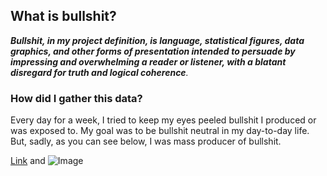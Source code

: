 ## What is bullshit?
_**Bullshit, in my project definition, is language, statistical figures, data graphics, and other forms of presentation intended to persuade by impressing and overwhelming a reader or listener, with a blatant disregard for truth and logical coherence**._

### How did I gather this data?

Every day for a week, I tried to keep my eyes peeled bullshit I produced or was exposed to. My goal was to be bullshit neutral in my day-to-day life. But, sadly, as you can see below, I was mass producer of bullshit.


[Link](url) and ![Image](src)
